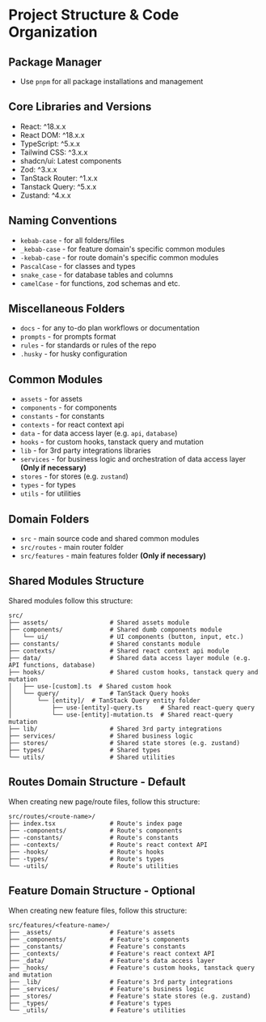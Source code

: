 # Project Structure & Code Organization

## Package Manager
- Use `pnpm` for all package installations and management

## Core Libraries and Versions
- React: ^18.x.x
- React DOM: ^18.x.x
- TypeScript: ^5.x.x
- Tailwind CSS: ^3.x.x
- shadcn/ui: Latest components
- Zod: ^3.x.x
- TanStack Router: ^1.x.x
- Tanstack Query: ^5.x.x
- Zustand: ^4.x.x

## Naming Conventions
- `kebab-case` - for all folders/files
- `_kebab-case` - for feature domain's specific common modules
- `-kebab-case` - for route domain's specific common modules
- `PascalCase` - for classes and types
- `snake_case` - for database tables and columns
- `camelCase` - for functions, zod schemas and etc.

## Miscellaneous Folders
- `docs` - for any to-do plan workflows or documentation
- `prompts` - for prompts format
- `rules` - for standards or rules of the repo
- `.husky` - for husky configuration

## Common Modules
- `assets` - for assets
- `components` - for components
- `constants` - for constants
- `contexts` - for react context api
- `data` - for data access layer (e.g. `api`, `database`)
- `hooks` - for custom hooks, tanstack query and mutation
- `lib` - for 3rd party integrations libraries
- `services` - for business logic and orchestration of data access layer **(Only if necessary)**
- `stores` - for stores (e.g. `zustand`)
- `types` - for types
- `utils` - for utilities
  
## Domain Folders
- `src` - main source code and shared common modules
- `src/routes` - main router folder
- `src/features` - main features folder **(Only if necessary)**

## Shared Modules Structure
Shared modules follow this structure:

```
src/
├── assets/                 # Shared assets module
├── components/             # Shared dumb components module
│   └── ui/                 # UI components (button, input, etc.)
├── constants/              # Shared constants module
├── contexts/               # Shared react context api module
├── data/                   # Shared data access layer module (e.g. API functions, database)
├── hooks/                  # Shared custom hooks, tanstack query and mutation
│   ├── use-[custom].ts  # Shared custom hook
│   └── query/              # TanStack Query hooks
│       └── [entity]/  # TanStack Query entity folder
│           ├── use-[entity]-query.ts     # Shared react-query query
│           └── use-[entity]-mutation.ts  # Shared react-query mutation
├── lib/                    # Shared 3rd party integrations
├── services/               # Shared business logic
├── stores/                 # Shared state stores (e.g. zustand)
├── types/                  # Shared types
└── utils/                  # Shared utilities
```

## Routes Domain Structure - Default
When creating new page/route files, follow this structure:

```
src/routes/<route-name>/
├── index.tsx               # Route's index page
├── -components/            # Route's components
├── -constants/             # Route's constants
├── -contexts/              # Route's react context API
├── -hooks/                 # Route's hooks
├── -types/                 # Route's types
└── -utils/                 # Route's utilities
```

## Feature Domain Structure - Optional
When creating new feature files, follow this structure:

```
src/features/<feature-name>/
├── _assets/                # Feature's assets
├── _components/            # Feature's components
├── _constants/             # Feature's constants
├── _contexts/              # Feature's react context API
├── _data/                  # Feature's data access layer
├── _hooks/                 # Feature's custom hooks, tanstack query and mutation
├── _lib/                   # Feature's 3rd party integrations
├── _services/              # Feature's business logic
├── _stores/                # Feature's state stores (e.g. zustand)
├── _types/                 # Feature's types
└── _utils/                 # Feature's utilities
```

